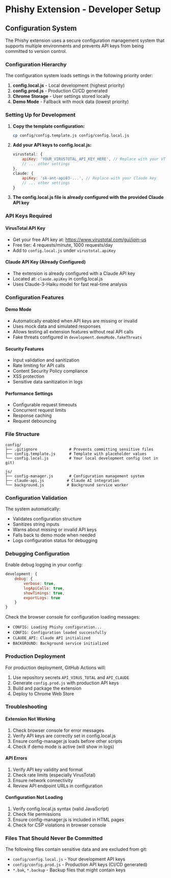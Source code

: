 # Phishy Extension - Developer Setup

## Configuration System

The Phishy extension uses a secure configuration management system that supports multiple environments and prevents API keys from being committed to version control.

### Configuration Hierarchy

The configuration system loads settings in the following priority order:

1. **config.local.js** - Local development (highest priority)
2. **config.prod.js** - Production CI/CD generated 
3. **Chrome Storage** - User settings stored locally
4. **Demo Mode** - Fallback with mock data (lowest priority)

### Setting Up for Development

1. **Copy the template configuration:**
   ```bash
   cp config/config.template.js config/config.local.js
   ```

2. **Add your API keys to config.local.js:**
   ```javascript
   virustotal: {
       apiKey: 'YOUR_VIRUSTOTAL_API_KEY_HERE', // Replace with your VT key
       // ... other settings
   },
   claude: {
       apiKey: 'sk-ant-api03-...', // Replace with your Claude key
       // ... other settings  
   }
   ```

3. **The config.local.js file is already configured with the provided Claude API key**

### API Keys Required

#### VirusTotal API Key
- Get your free API key at: https://www.virustotal.com/gui/join-us
- Free tier: 4 requests/minute, 1000 requests/day
- Add to `config.local.js` under `virustotal.apiKey`

#### Claude API Key (Already Configured)
- The extension is already configured with a Claude API key
- Located at: `claude.apiKey` in config.local.js
- Uses Claude-3-Haiku model for fast real-time analysis

### Configuration Features

#### Demo Mode
- Automatically enabled when API keys are missing or invalid
- Uses mock data and simulated responses
- Allows testing all extension features without real API calls
- Fake threats configured in `development.demoMode.fakeThreats`

#### Security Features
- Input validation and sanitization
- Rate limiting for API calls
- Content Security Policy compliance
- XSS protection
- Sensitive data sanitization in logs

#### Performance Settings
- Configurable request timeouts
- Concurrent request limits
- Response caching
- Request debouncing

### File Structure

```
config/
├── .gitignore              # Prevents committing sensitive files
├── config.template.js      # Template with placeholder values
└── config.local.js         # Your local development config (not in git)

js/
├── config-manager.js       # Configuration management system
├── claude-api.js          # Claude AI integration
└── background.js          # Background service worker
```

### Configuration Validation

The system automatically:
- Validates configuration structure
- Sanitizes string inputs
- Warns about missing or invalid API keys
- Falls back to demo mode when needed
- Logs configuration status for debugging

### Debugging Configuration

Enable debug logging in your config:

```javascript
development: {
    debug: {
        verbose: true,
        logApiCalls: true,
        showTimings: true,
        exportLogs: true
    }
}
```

Check the browser console for configuration loading messages:
- `CONFIG: Loading Phishy configuration...`
- `CONFIG: Configuration loaded successfully`
- `CLAUDE_API: Claude API initialized`
- `BACKGROUND: Background service initialized`

### Production Deployment

For production deployment, GitHub Actions will:
1. Use repository secrets `API_VIRUS_TOTAL` and `API_CLAUDE`
2. Generate `config.prod.js` with production API keys
3. Build and package the extension
4. Deploy to Chrome Web Store

### Troubleshooting

#### Extension Not Working
1. Check browser console for error messages
2. Verify API keys are correctly set in config.local.js
3. Ensure config-manager.js loads before other scripts
4. Check if demo mode is active (will show in logs)

#### API Errors
1. Verify API key validity and format
2. Check rate limits (especially VirusTotal)  
3. Ensure network connectivity
4. Review API endpoint URLs in configuration

#### Configuration Not Loading
1. Verify config.local.js syntax (valid JavaScript)
2. Check file permissions
3. Ensure config-manager.js is included in HTML pages
4. Check for CSP violations in browser console

### Files That Should Never Be Committed

The following files contain sensitive data and are excluded from git:
- `config/config.local.js` - Your development API keys
- `config/config.prod.js` - Production API keys (CI/CD generated)
- `*.bak`, `*.backup` - Backup files that might contain keys
